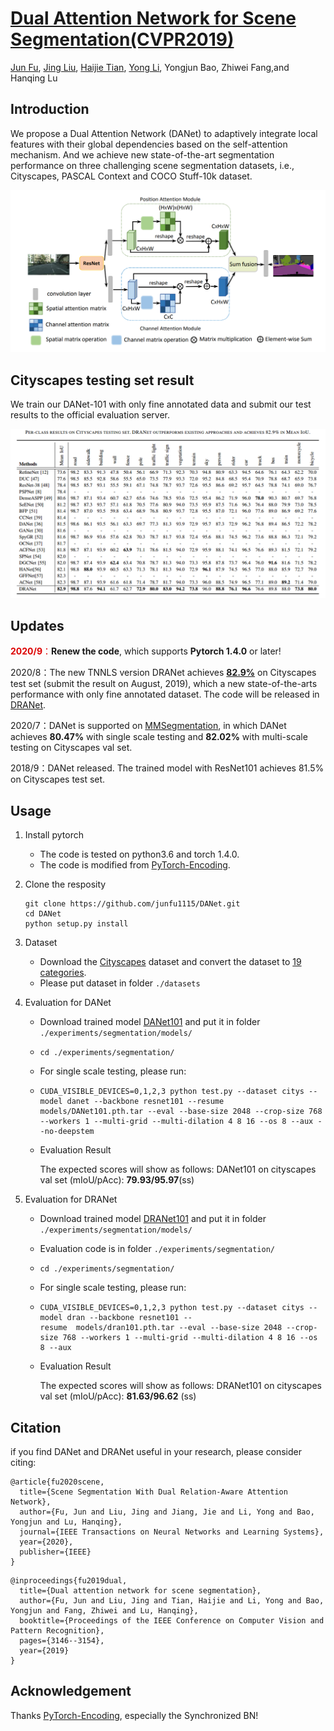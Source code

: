 # [Dual Attention Network for Scene Segmentation(CVPR2019)](https://arxiv.org/pdf/1809.02983.pdf)

[Jun Fu](https://scholar.google.com/citations?user=h3vzrgkAAAAJ&hl=zh-CN), [Jing Liu](http://www.nlpr.ia.ac.cn/iva/liujing/index.html), [Haijie Tian](https://github.com/tianhaijie), [Yong Li](http://www.foreverlee.net/), Yongjun Bao, Zhiwei Fang,and Hanqing Lu

## Introduction

We propose a Dual Attention Network (DANet) to adaptively integrate local features with their global dependencies based on the self-attention mechanism. And we achieve new state-of-the-art segmentation performance on three challenging scene segmentation datasets, i.e., Cityscapes, PASCAL Context and COCO Stuff-10k dataset.

![image](img/overview.png)

## Cityscapes testing set result

We train our DANet-101 with only fine annotated data and submit our test results to the official evaluation server.

![image](img/tab3.png)

## Updates

<font color="#dd0000">**2020/9**：</font>**Renew the code**, which supports **Pytorch 1.4.0** or later!

2020/8：The new TNNLS version DRANet achieves [**82.9%**](https://www.cityscapes-dataset.com/method-details/?submissionID=4792) on Cityscapes test set (submit the result on August, 2019), which a new state-of-the-arts performance with only fine annotated dataset. The code will be released in [DRANet](<https://github.com/junfu1115/DRAN>).

2020/7：DANet is supported on [MMSegmentation](https://github.com/open-mmlab/mmsegmentation/tree/master/configs/danet), in which DANet achieves **80.47%** with single scale testing and **82.02%** with multi-scale testing on Cityscapes val set.

2018/9：DANet released. The trained model with ResNet101 achieves 81.5% on Cityscapes test set.

## Usage

1. Install pytorch 

   - The code is tested on python3.6 and torch 1.4.0.
   - The code is modified from [PyTorch-Encoding](https://github.com/zhanghang1989/PyTorch-Encoding). 

2. Clone the resposity

   ```shell
   git clone https://github.com/junfu1115/DANet.git 
   cd DANet 
   python setup.py install
   ```

3. Dataset
   - Download the [Cityscapes](https://www.cityscapes-dataset.com/) dataset and convert the dataset to [19 categories](https://github.com/mcordts/cityscapesScripts/blob/master/cityscapesscripts/helpers/labels.py). 
   - Please put dataset in folder `./datasets`

4. Evaluation for DANet

   - Download trained model [DANet101](https://drive.google.com/open?id=1XmpFEF-tbPH0Rmv4eKRxYJngr3pTbj6p) and put it in folder `./experiments/segmentation/models/`

   - `cd ./experiments/segmentation/`

   - For single scale testing, please run:

   - ```shell
     CUDA_VISIBLE_DEVICES=0,1,2,3 python test.py --dataset citys --model danet --backbone resnet101 --resume  models/DANet101.pth.tar --eval --base-size 2048 --crop-size 768 --workers 1 --multi-grid --multi-dilation 4 8 16 --os 8 --aux --no-deepstem
     ```

   - Evaluation Result

     The expected scores will show as follows: DANet101 on cityscapes val set (mIoU/pAcc): **79.93/95.97**(ss) 

5. Evaluation for DRANet

   - Download trained model [DRANet101](https://drive.google.com/file/d/1xCl2N0b0rVFH4y30HCGfy7RY3-ars7Ce/view?usp=sharing) and put it in folder `./experiments/segmentation/models/`

   - Evaluation code is in folder `./experiments/segmentation/`

   - `cd ./experiments/segmentation/`

   - For single scale testing, please run:

   - ```shell
     CUDA_VISIBLE_DEVICES=0,1,2,3 python test.py --dataset citys --model dran --backbone resnet101 --resume  models/dran101.pth.tar --eval --base-size 2048 --crop-size 768 --workers 1 --multi-grid --multi-dilation 4 8 16 --os 8 --aux
     ```

   - Evaluation Result

     The expected scores will show as follows: DRANet101 on cityscapes val set (mIoU/pAcc): **81.63/96.62** (ss) 

## Citation

if you find DANet and DRANet useful in your research, please consider citing:

```
@article{fu2020scene,
  title={Scene Segmentation With Dual Relation-Aware Attention Network},
  author={Fu, Jun and Liu, Jing and Jiang, Jie and Li, Yong and Bao, Yongjun and Lu, Hanqing},
  journal={IEEE Transactions on Neural Networks and Learning Systems},
  year={2020},
  publisher={IEEE}
}
```

```
@inproceedings{fu2019dual,
  title={Dual attention network for scene segmentation},
  author={Fu, Jun and Liu, Jing and Tian, Haijie and Li, Yong and Bao, Yongjun and Fang, Zhiwei and Lu, Hanqing},
  booktitle={Proceedings of the IEEE Conference on Computer Vision and Pattern Recognition},
  pages={3146--3154},
  year={2019}
}
```



## Acknowledgement

Thanks [PyTorch-Encoding](https://github.com/zhanghang1989/PyTorch-Encoding), especially the Synchronized BN!
